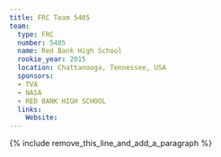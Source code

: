 ```yaml
---
title: FRC Team 5405
team:
  type: FRC
  number: 5405
  name: Red Bank High School
  rookie_year: 2015
  location: Chattanooga, Tennessee, USA
  sponsors:
  - TVA
  - NASA
  - RED BANK HIGH SCHOOL
  links:
    Website:
---
```


{% include remove_this_line_and_add_a_paragraph %}